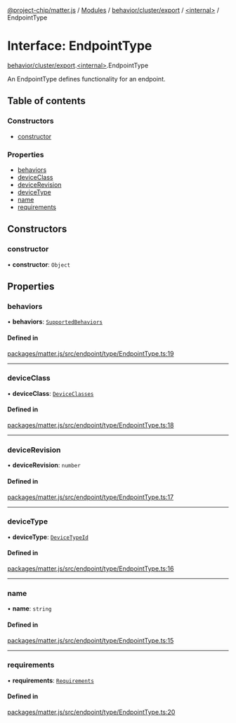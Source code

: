 [@project-chip/matter.js](../README.md) / [Modules](../modules.md) / [behavior/cluster/export](../modules/behavior_cluster_export.md) / [\<internal\>](../modules/behavior_cluster_export._internal_.md) / EndpointType

# Interface: EndpointType

[behavior/cluster/export](../modules/behavior_cluster_export.md).[\<internal\>](../modules/behavior_cluster_export._internal_.md).EndpointType

An EndpointType defines functionality for an endpoint.

## Table of contents

### Constructors

- [constructor](behavior_cluster_export._internal_.EndpointType-1.md#constructor)

### Properties

- [behaviors](behavior_cluster_export._internal_.EndpointType-1.md#behaviors)
- [deviceClass](behavior_cluster_export._internal_.EndpointType-1.md#deviceclass)
- [deviceRevision](behavior_cluster_export._internal_.EndpointType-1.md#devicerevision)
- [deviceType](behavior_cluster_export._internal_.EndpointType-1.md#devicetype)
- [name](behavior_cluster_export._internal_.EndpointType-1.md#name)
- [requirements](behavior_cluster_export._internal_.EndpointType-1.md#requirements)

## Constructors

### constructor

• **constructor**: `Object`

## Properties

### behaviors

• **behaviors**: [`SupportedBehaviors`](../modules/behavior_cluster_export._internal_.md#supportedbehaviors)

#### Defined in

[packages/matter.js/src/endpoint/type/EndpointType.ts:19](https://github.com/project-chip/matter.js/blob/0c058ae17fdba4c0b89b8b13c309011d51782299/packages/matter.js/src/endpoint/type/EndpointType.ts#L19)

___

### deviceClass

• **deviceClass**: [`DeviceClasses`](../enums/device_export.DeviceClasses.md)

#### Defined in

[packages/matter.js/src/endpoint/type/EndpointType.ts:18](https://github.com/project-chip/matter.js/blob/0c058ae17fdba4c0b89b8b13c309011d51782299/packages/matter.js/src/endpoint/type/EndpointType.ts#L18)

___

### deviceRevision

• **deviceRevision**: `number`

#### Defined in

[packages/matter.js/src/endpoint/type/EndpointType.ts:17](https://github.com/project-chip/matter.js/blob/0c058ae17fdba4c0b89b8b13c309011d51782299/packages/matter.js/src/endpoint/type/EndpointType.ts#L17)

___

### deviceType

• **deviceType**: [`DeviceTypeId`](../modules/datatype_export.md#devicetypeid)

#### Defined in

[packages/matter.js/src/endpoint/type/EndpointType.ts:16](https://github.com/project-chip/matter.js/blob/0c058ae17fdba4c0b89b8b13c309011d51782299/packages/matter.js/src/endpoint/type/EndpointType.ts#L16)

___

### name

• **name**: `string`

#### Defined in

[packages/matter.js/src/endpoint/type/EndpointType.ts:15](https://github.com/project-chip/matter.js/blob/0c058ae17fdba4c0b89b8b13c309011d51782299/packages/matter.js/src/endpoint/type/EndpointType.ts#L15)

___

### requirements

• **requirements**: [`Requirements`](behavior_cluster_export._internal_.EndpointType.Requirements.md)

#### Defined in

[packages/matter.js/src/endpoint/type/EndpointType.ts:20](https://github.com/project-chip/matter.js/blob/0c058ae17fdba4c0b89b8b13c309011d51782299/packages/matter.js/src/endpoint/type/EndpointType.ts#L20)
